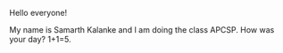 Hello everyone!


My name is Samarth Kalanke and I am doing the class APCSP. How was your day? 1+1=5.
